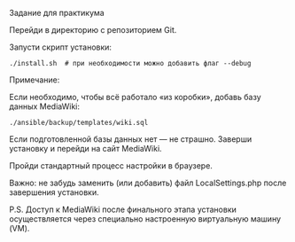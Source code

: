 Задание для практикума

Перейди в директорию с репозиторием Git.

Запусти скрипт установки:
```
./install.sh  # при необходимости можно добавить флаг --debug
```
Примечание:

Если необходимо, чтобы всё работало «из коробки», добавь базу данных MediaWiki:
```
./ansible/backup/templates/wiki.sql
```
Если подготовленной базы данных нет — не страшно. Заверши установку и перейди на сайт MediaWiki.

Пройди стандартный процесс настройки в браузере.

Важно: не забудь заменить (или добавить) файл LocalSettings.php после завершения установки.

P.S. Доступ к MediaWiki после финального этапа установки осуществляется через специально настроенную виртуальную машину (VM).
